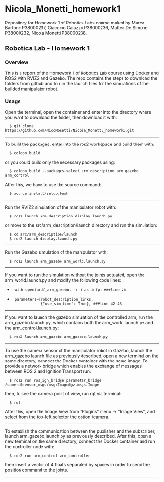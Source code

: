 # Nicola_Monetti_homework1
Repository for Homework 1 of Robotics Labs course maked by Marco Bartone P38000237, Giacomo Caiazzo P38000236, Matteo De Simone P38000232, Nicola Monetti P38000238.

## Robotics Lab - Homework 1

### Overview
This is a report of the Homework 1 of Robotics Lab course using Docker and ROS2 with RVIZ2 and Gazebo. The repo contains the steps to download the folders from github and to run the launch files for the simulations of the builded manipulator robot.

### Usage

Open the terminal, open the container and enter into the directory where you want to download the folder, then download it with:

      $ git clone https://github.com/NicoMonetti/Nicola_Monetti_homework1.git

-------------------------------

To build the packages, enter into the ros2 workspace and build them with:

      $ colcon build

or you could build only the necessary packages using:

      $ colcon build --packages-select arm_description arm_gazebo arm_control

Atfer this, we have to use the source command:

      $ source install/setup.bash

-------------------------------

Run the RVIZ2 simulation of the manipulator robot with:

      $ ros2 launch arm_description display.launch.py

or move to the src/arm_description/launch directory and run the simulation:


      $ cd src/arm_description/launch
      $ ros2 launch display.launch.py

--------------------------------

Run the Gazebo simulation of the manipulator with:

      $ ros2 launch arm_gazebo arm_world.launch.py

--------------------------------

If you want to run the simulation without the joints actuated, open the arm_world.launch.py and modify the following code lines:

-      with open(urdf_arm_gazebo, 'r') as infp: ###line 26

-      parameters=[robot_description_links,
                   {"use_sim_time": True}, ###line 42-43

--------------------------------

If you want to launch the gazebo simulation of the controlled arm, run the arm_gazebo.launch.py, which contains both the arm_world.launch.py and the arm_control.launch.py:

      $ ros2 launch arm_gazebo arm_gazebo.launch.py

--------------------------------


To use the camera sensor of the manipulator robot in Gazebo, launch the arm_gazebo launch file as previously described, open a new terminal on the same directory, connect the Docker container with the same image. To provide a network bridge which enables the exchange of messages between ROS 2 and Ignition Transport run:

      $ ros2 run ros_ign_bridge parameter_bridge /camera@sensor_msgs/msg/Image@gz.msgs.Image 

then, to see the camera point of view, run rqt via terminal:

      $ rqt

After this, open the Image View from "Plugins" menu -> "Image View", and select from the top-left selector the option /camera.

--------------------------------

To establish the communication between the publisher and the subscriber, launch arm_gazebo.launch.py as previously described. After this, open a new terminal on the same directory, connect the Docker container and run the controller node with:

      $ ros2 run arm_control arm_controller

then insert a vector of 4 floats separated by spaces in order to send the position command to the joints.

--------------------------------


